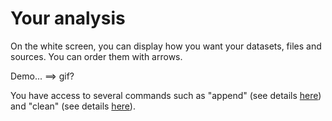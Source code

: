 # Your analysis


On the white screen, you can display how you want your datasets, files and sources.
You can order them with arrows.

Demo... ==> gif? 

You have access to several commands such as "append" (see details [here](Prep/Tool_append.md)) and "clean" (see details [here](Prep/Tool_clean.md)).
